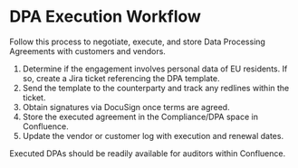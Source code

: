 # DPA Execution Workflow

Follow this process to negotiate, execute, and store Data Processing Agreements with customers and vendors.

1. Determine if the engagement involves personal data of EU residents. If so, create a Jira ticket referencing the DPA template.
2. Send the template to the counterparty and track any redlines within the ticket.
3. Obtain signatures via DocuSign once terms are agreed.
4. Store the executed agreement in the Compliance/DPA space in Confluence.
5. Update the vendor or customer log with execution and renewal dates.

Executed DPAs should be readily available for auditors within Confluence.
